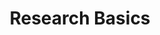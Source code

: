 ---
layout: topic
title: "Research Basics"
group: research-principles-and-methodologies
category: research-basics
permalink: /research-principles-and-methodologies/research-basics
sidebar:
  nav: "side-nav"
---